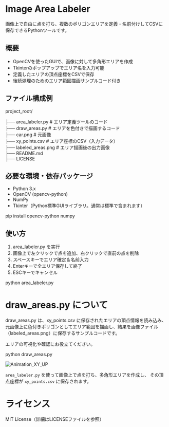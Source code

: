 # Image Area Labeler
画像上で自由に点を打ち、複数のポリゴンエリアを定義・名前付けしてCSVに保存できるPythonツールです。

## 概要
- OpenCVを使ったGUIで、画像に対して多角形エリアを作成
- Tkinterのポップアップでエリア名を入力可能
- 定義したエリアの頂点座標をCSVで保存
- 後続処理のためのエリア範囲描画サンプルコード付き

## ファイル構成例

project_root/

├── area_labeler.py         # エリア定義ツールのコード<Br>
├── draw_areas.py           # エリアを色付きで描画するコード<Br>
├── car.png                 # 元画像<Br>
├── xy_points.csv           # エリア座標のCSV（入力データ）<Br>
├── labeled_areas.png       # エリア描画後の出力画像<Br>
├── README.md<Br>
├── LICENSE<Br>

## 必要な環境・依存パッケージ
- Python 3.x
- OpenCV (opencv-python)
- NumPy
- Tkinter（Python標準GUIライブラリ。通常は標準で含まれます）


pip install opencv-python numpy

## 使い方
1. area_labeler.py を実行
2. 画像上で左クリックで点を追加、右クリックで直前の点を削除
3. スペースキーでエリア確定＆名前入力
4. Enterキーで全エリア保存して終了
5. ESCキーでキャンセル


python area_labeler.py


# draw_areas.py について
draw_areas.py は、xy_points.csv に保存されたエリアの頂点情報を読み込み、
元画像上に色付きポリゴンとしてエリア範囲を描画し、結果を画像ファイル（labeled_areas.png）に保存するサンプルコードです。

エリアの可視化や確認にお役立てください。

python draw_areas.py

![Animation_XY_UP](https://github.com/user-attachments/assets/0587d26d-8df3-4846-a67d-1262fa94df26)

`area_labeler.py` を使って画像上で点を打ち、多角形エリアを作成し、
その頂点座標が `xy_points.csv` に保存されます。

# ライセンス
MIT License（詳細はLICENSEファイルを参照）



